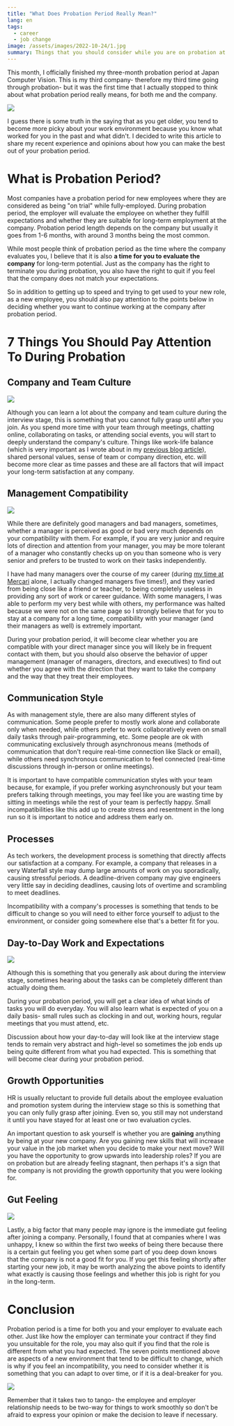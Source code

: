 ```yaml
---
title: "What Does Probation Period Really Mean?"
lang: en
tags:
  - career
  - job change
image: /assets/images/2022-10-24/1.jpg
summary: Things that you should consider while you are on probation at a new company
---
```


This month, I officially finished my three-month probation period at Japan Computer Vision. This is my third company- therefore my third time going through probation- but it was the first time that I actually stopped to think about what probation period really means, for both me and the company.

![](/assets/images/2022-10-24/1.jpg)

I guess there is some truth in the saying that as you get older, you tend to become more picky about your work environment because you know what worked for you in the past and what didn't. I decided to write this article to share my recent experience and opinions about how you can make the best out of your probation period.

# What is Probation Period?

Most companies have a probation period for new employees where they are considered as being "on trial" while fully-employed. During probation period, the employer will evaluate the employee on whether they fulfill expectations and whether they are suitable for long-term employment at the company. Probation period length depends on the company but usually it goes from 1-6 months, with around 3 months being the most common.

While most people think of probation period as the time where the company evaluates you, I believe that it is also **a time for you to evaluate the company** for long-term potential. Just as the company has the right to terminate you during probation, you also have the right to quit if you feel that the company does not match your expectations.

So in addition to getting up to speed and trying to get used to your new role, as a new employee, you should also pay attention to the points below in deciding whether you want to continue working at the company after probation period.

# 7 Things You Should Pay Attention To During Probation

## Company and Team Culture  

![](/assets/images/2022-10-24/2.jpg)

Although you can learn a lot about the company and team culture during the interview stage, this is something that you cannot fully grasp until after you join. As you spend more time with your team through meetings, chatting online, collaborating on tasks, or attending social events, you will start to deeply understand the company's culture. Things like work-life balance (which is very important as I wrote about in my [previous blog article](https://gmgchow.github.io/blog/2022/10/02/work-life-balance.html)), shared personal values, sense of team or company direction, etc. will become more clear as time passes and these are all factors that will impact your long-term satisfaction at any company.

## Management Compatibility

![](/assets/images/2022-10-24/3.jpg)

While there are definitely good managers and bad managers, sometimes, whether a manager is perceived as good or bad very much depends on your compatibility with them. For example, if you are very junior and require lots of direction and attention from your manager, you may be more tolerant of a manager who constantly checks up on you than someone who is very senior and prefers to be trusted to work on their tasks independently.

I have had many managers over the course of my career (during [my time at Mercari](https://gmgchow.github.io/blog/2022/07/14/mercari-retrospective.html) alone, I actually changed managers five times!), and they varied from being close like a friend or teacher, to being completely useless in providing any sort of work or career guidance. With some managers, I was able to perform my very best while with others, my performance was halted because we were not on the same page so I strongly believe that for you to stay at a company for a long time, compatibility with your manager (and their managers as well) is extremely important.

During your probation period, it will become clear whether you are compatible with your direct manager since you will likely be in frequent contact with them, but you should also observe the behavior of upper management (manager of managers, directors, and executives) to find out whether you agree with the direction that they want to take the company and the way that they treat their employees.

## Communication Style

As with management style, there are also many different styles of communication. Some people prefer to mostly work alone and collaborate only when needed, while others prefer to work collaboratively even on small daily tasks through pair-programming, etc. Some people are ok with communicating exclusively through asynchronous means (methods of communication that don't require real-time connection like Slack or email), while others need synchronous communication to feel connected (real-time discussions through in-person or online meetings).

It is important to have compatible communication styles with your team because, for example, if you prefer working asynchronously but your team prefers talking through meetings, you may feel like you are wasting time by sitting in meetings while the rest of your team is perfectly happy. Small incompatibilities like this add up to create stress and resentment in the long run so it is important to notice and address them early on.

## Processes

As tech workers, the development process is something that directly affects our satisfaction at a company. For example, a company that releases in a very Waterfall style may dump large amounts of work on you sporadically, causing stressful periods. A deadline-driven company may give engineers very little say in deciding deadlines, causing lots of overtime and scrambling to meet deadlines.

Incompatibility with a company's processes is something that tends to be difficult to change so you will need to either force yourself to adjust to the environment, or consider going somewhere else that's a better fit for you.

## Day-to-Day Work and Expectations

![](/assets/images/2022-10-24/4.jpg)

Although this is something that you generally ask about during the interview stage, sometimes hearing about the tasks can be completely different than actually doing them.

During your probation period, you will get a clear idea of what kinds of tasks you will do everyday. You will also learn what is expected of you on a daily basis- small rules such as clocking in and out, working hours, regular meetings that you must attend, etc.

Discussion about how your day-to-day will look like at the interview stage tends to remain very abstract and high-level so sometimes the job ends up being quite different from what you had expected. This is something that will become clear during your probation period.

## Growth Opportunities

HR is usually reluctant to provide full details about the employee evaluation and promotion system during the interview stage so this is something that you can only fully grasp after joining. Even so, you still may not understand it until you have stayed for at least one or two evaluation cycles.

An important question to ask yourself is whether you are **gaining** anything by being at your new company. Are you gaining new skills that will increase your value in the job market when you decide to make your next move? Will you have the opportunity to grow upwards into leadership roles? If you are on probation but are already feeling stagnant, then perhaps it's a sign that the company is not providing the growth opportunity that you were looking for.

## Gut Feeling

![](/assets/images/2022-10-24/5.jpg)

Lastly, a big factor that many people may ignore is the immediate gut feeling after joining a company. Personally, I found that at companies where I was unhappy, I knew so within the first two weeks of being there because there is a certain gut feeling you get when some part of you deep down knows that the company is not a good fit for you. If you get this feeling shortly after starting your new job, it may be worth analyzing the above points to identify what exactly is causing those feelings and whether this job is right for you in the long-term.

# Conclusion

Probation period is a time for both you and your employer to evaluate each other. Just like how the employer can terminate your contract if they find you unsuitable for the role, you may also quit if you find that the role is different from what you had expected. The seven points mentioned above are aspects of a new environment that tend to be difficult to change, which is why if you feel an incompatibility, you need to consider whether it is something that you can adapt to over time, or if it is a deal-breaker for you.

![](/assets/images/2022-10-24/6.jpg)

Remember that it takes two to tango- the employee and employer relationship needs to be two-way for things to work smoothly so don't be afraid to express your opinion or make the decision to leave if necessary.
